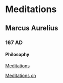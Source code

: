 # Meditations
## Marcus Aurelius
### 167 AD
#### Philosophy

[Meditations](https://www.maximusveritas.com/wp-content/uploads/2017/09/Marcus-Aurelius-Meditations.pdf)

[Meditations cn](https://deyu.usst.edu.cn/_upload/article/files/83/be/763aa6124a5e960855e10da74558/659ed670-4f22-44c9-b08f-04d3fb549164.pdf)




